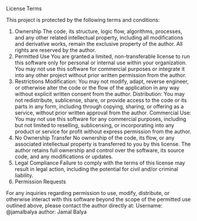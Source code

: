 License Terms

This project is protected by the following terms and conditions:
1. Ownership
The code, its structure, logic flow, algorithms, processes, and any other related intellectual property, including all modifications and derivative works, remain the exclusive property of the author. All rights are reserved by the author.
2. Permitted Use
You are granted a limited, non-transferable license to run this software only for personal or internal use within your organization. You may not use this software for commercial purposes or integrate it into any other project without prior written permission from the author.
3. Restrictions
    Modification: You may not modify, adapt, reverse engineer, or otherwise alter the code or the flow of the application in any way without explicit written consent from the author.
    Distribution: You may not redistribute, sublicense, share, or provide access to the code or its parts in any form, including through copying, sharing, or offering as a service, without prior written approval from the author.
    Commercial Use: You may not use this software for any commercial purposes, including but not limited to reselling, sublicensing, or incorporating into any product or service for profit without express permission from the author.
4. No Ownership Transfer
No ownership of the code, its flow, or any associated intellectual property is transferred to you by this license. The author retains full ownership and control over the software, its source code, and any modifications or updates.
5. Legal Compliance
Failure to comply with the terms of this license may result in legal action, including the potential for civil and/or criminal liability.
6. Permission Requests

For any inquiries regarding permission to use, modify, distribute, or otherwise interact with this software beyond the scope of the permitted use outlined above, please contact the author directly at:
Username: @jamalbalya
author: Jamal Balya